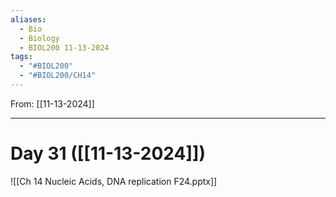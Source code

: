 ```yaml
---
aliases:
  - Bio
  - Biology
  - BIOL200 11-13-2024
tags:
  - "#BIOL200"
  - "#BIOL200/CH14"
---
```

From: [[11-13-2024]]

------
# Day  31 ([[11-13-2024]]) 

![[Ch 14 Nucleic Acids, DNA replication F24.pptx]]

